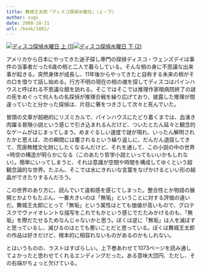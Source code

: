 ```yaml
---
title: 舞城王太郎『ディスコ探偵水曜日』（上・下）
author: sugi
date: 2008-10-21
url: /book/1881/
---
```

<a href="http://www.amazon.co.jp/exec/obidos/ASIN/4104580031/chezsugi-22/ref=nosim/" name="amazletlink" target="_blank"><img src="http://i0.wp.com/ecx.images-amazon.com/images/I/51L-18cnfKL._SL160_.jpg?w=660" alt="ディスコ探偵水曜日 上 (1)" class="alignleft" data-recalc-dims="1" /></a><a href="http://www.amazon.co.jp/exec/obidos/ASIN/410458004X/chezsugi-22/ref=nosim/" name="amazletlink" target="_blank"><img src="http://i0.wp.com/ecx.images-amazon.com/images/I/51c7kdxBF9L._SL160_.jpg?w=660" alt="ディスコ探偵水曜日 下 (2)" class="alignleft" data-recalc-dims="1" /></a>

アメリカから日本にやってきた迷子探し専門の探偵ディスコ・ウェンズデイは事件の当事者だった6歳の梢と二人で暮らしている。そんな梢の身に不思議な出来事が起きる。突然身体が成長し、11年後からやってきたと自称する未来の梢がその口を借りて話し始める。行方不明の現在の梢の魂を探してディスコはパインハウスと呼ばれる不思議な館を訪れる。そこではそこでは推理作家暗病院終了の謎の死をめぐって何人もの名探偵が推理合戦を繰り広げており、披露した推理が間違っていたと分かった探偵は、片目に箸をつきさして次々と死んでいた。

冒頭の文章が超絶的にリズミカルで、パインハウスにたどり着くまでは、血湧き肉躍る冒険小説という感じで引き込まれるんだけど、ついたとたん延々と観念的なゲームがはじまってしまう。めまぐるしい速度で謎が現れ、いったん解明されたかと思えば、次の瞬間には覆されるという繰り返しに、だんだん退屈してきて、荒唐無稽文化財にしたくなるんだけど、それを通して、この小説の中の世界=時空の構造が明らかになる（このあたり哲学小説といってもいいかもしれない）。簡単にいってしまうと、それは意識が空間や時間を構成してゆくという超観念論的な世界。たぶん、そこでは水にきれいな言葉をなげかけるといい形の結晶ができたりするんだろう。

この世界のあり方に、読んでいて違和感を感じてしまった。整合性とか物語の展開とかよりもたぶん、一番大きいのは「無垢」ということに対する評価の違いだ。舞城王太郎にとって「無垢」という属性はとても価値が高いもので、グロテスクでヴァイオレントな描写をこれでもかという感じでたたみかけるのも、「無垢」を際だたせるためなんじゃないかと思う。ぼくは逆に「無垢」は人を滅ぼすと思っているし、滅びるのはとても悪いことだと思っている。ぼくは舞城王太郎の作品は好きだけど、根本的に相容れないものがあるのかもしれない。

とはいうものの、ラストはすばらしい。上下巻あわせて1073ページを読み通してよかったと思わせてくれるエンディングだった。ある意味大団円、ただし、その右端がちょっと欠けている。

